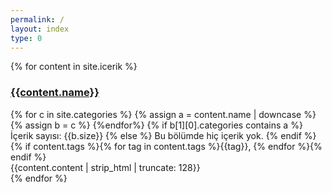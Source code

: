 ```yaml
---
permalink: /
layout: index
type: 0
---
```


{% for content in site.icerik %}
<div class="item mb-5">
    <div class="row g-3 g-xl-0">
        <div class="col-2 col-xl-3">
            <!-- <img class="img-fluid post-thumb " src="assets/images/blog/blog-post-thumb-1.jpg" alt="image"> -->
            <i class="fa fa-{{content.icon}} fa-3x"></i>
        </div>
        <div class="col">
            <h3 class="title mb-1"><a class="text-link" href="{{content.url}}">{{content.name}}</a></h3>
            <div class="meta mb-1">
                <span class="date">
                    {% for c in site.categories %}
                        {% assign a = content.name | downcase %}
                        {% assign b = c %}
                    {%endfor%}
                    {% if b[1][0].categories contains a %}
                        İçerik sayısı: {{b.size}}
                    {% else %}
                        Bu bölümde hiç içerik yok.
                    {% endif %}
                </span>
                <!-- <span class="time"></span> -->
                <!-- <span class="comment">
                    <a class="text-link" href="{{post.url}}/#yorumlar">8 comments</a>
                </span> -->{% if content.tags %}<span class="tags">{% for tag in content.tags %}{{tag}}, {% endfor %}</span>{% endif %}
            </div>
            <div class="intro">{{content.content | strip_html | truncate: 128}}</div>
            <!-- <a class="text-link" href="{{content.url}}">Read more &rarr;</a> -->
        </div>
    </div>
</div>
{% endfor %}